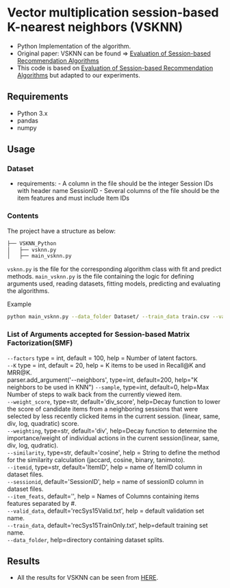 # Vector multiplication session-based K-nearest neighbors (VSKNN)
- Python Implementation of the algorithm.
- Original paper: VSKNN can be found => [Evaluation of Session-based Recommendation Algorithms](https://arxiv.org/pdf/1803.09587.pdf)
- This code is based on [Evaluation of Session-based Recommendation Algorithms](https://www.dropbox.com/sh/dbzmtq4zhzbj5o9/AACldzQWbw-igKjcPTBI6ZPAa?dl=0) but adapted to our experiments.

## Requirements
- Python 3.x
- pandas
- numpy

## Usage
### Dataset
- requirements:
        - A column in the file should be the integer Session IDs with header name SessionID
        - Several columns of the file should be the item features and must include Item IDs
        
### Contents
The project have a structure as below:

```bash
├── VSKNN_Python
│   ├── vsknn.py
│   ├── main_vsknn.py
```
`vsknn.py` is the file for the corresponding algorithm class with fit and predict methods.
`main_vsknn.py` is the file containing the logic for defining arguments used, reading datasets, fitting models, predicting and evaluating the algorithms.

Example
```bash
python main_vsknn.py --data_folder Dataset/ --train_data train.csv --valid_data valid.csv --K 20 --sample 2000 --itemid ItemID --sessionid sessionID
```

### List of Arguments accepted for Session-based Matrix Factorization(SMF)
```--factors``` type = int, default = 100, help = Number of latent factors. <br>
```--K``` type = int, default = 20, help = K items to be used in Recall@K and MRR@K. <br>
parser.add_argument('--neighbors', type=int, default=200, help="K neighbors to be used in KNN")
```--sample```, type=int, default=0, help=Max Number of steps to walk back from the currently viewed item. <br>
```--weight_score```, type=str, default='div_score', help=Decay function to lower the score of candidate items from a neighboring sessions that were selected by less recently clicked items in the current session. (linear, same, div, log, quadratic) score. <br>
```--weighting```, type=str, default='div', help=Decay function to determine the importance/weight of individual actions in the current session(linear, same, div, log, qudratic). <br>
```--similarity```, type=str, default='cosine', help = String to define the method for the similarity calculation (jaccard, cosine, binary, tanimoto). <br>
```--itemid```, type=str, default='ItemID', help = name of ItemID column in dataset files. <br>
```--sessionid```, default='SessionID', help = name of sessionID column in dataset files. <br>
```--item_feats```, default='', help = Names of Columns containing items features separated by #. <br>
```--valid_data```, default='recSys15Valid.txt', help = default validation set name. <br>
```--train_data```, default='recSys15TrainOnly.txt', help=default training set name. <br>
```--data_folder```, help=directory containing dataset splits. 

## Results

- All the results for VSKNN can be seen from [HERE](https://github.com/mmaher22/iCV-SBR/blob/master/Results/VSKNN.pdf).
